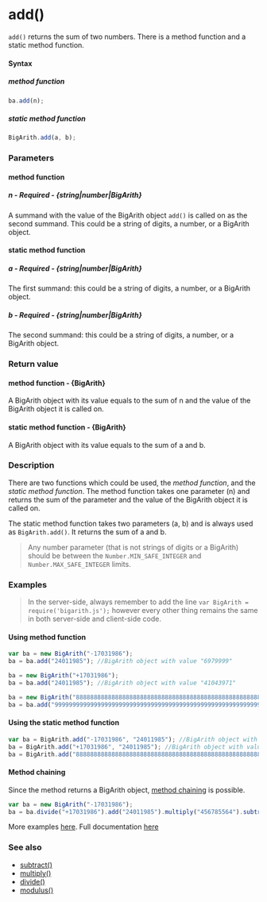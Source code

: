# add()
<code>add()</code> returns the sum of two numbers. There is a method function and a static method function.

#### Syntax
##### method function
```javascript
ba.add(n);
```

##### static method function
```javascript
BigArith.add(a, b);
```
 
### Parameters
#### method function
##### n - Required - {string|number|BigArith}
A summand with the value of the BigArith object <code>add()</code> is called on as the second summand. This could be a string of digits, a number, or a BigArith object.

#### static method function
##### a - Required - {string|number|BigArith}
The first summand: this could be a string of digits, a number, or a BigArith object.

##### b - Required - {string|number|BigArith}
The second summand: this could be a string of digits, a number, or a BigArith object.

### Return value
#### method function - {BigArith}
A BigArith object with its value equals to the sum of n and the value of the BigArith object it is called on.

#### static method function - {BigArith}
A BigArith object with its value equals to the sum of a and b.

### Description
There are two functions which could be used, the *method function*, and the *static method function*. The method function takes one parameter (n) and returns the sum of the parameter and the value of the BigArith object it is called on.

The static method function takes two parameters (a, b) and is always used as <code>BigArith.add()</code>. It returns the sum of a and b. 

> Any number parameter (that is not strings of digits or a BigArith) should be between the <code>Number.MIN_SAFE_INTEGER</code> and <code>Number.MAX_SAFE_INTEGER</code> limits.


### Examples
> In the server-side, always remember to add the line `var BigArith = require('bigarith.js');` however every other thing remains the same in both server-side and client-side code.

#### Using method function

```javascript
var ba = new BigArith("-17031986");
ba = ba.add("24011985"); //BigArith object with value "6979999"

ba = new BigArith("+17031986");
ba = ba.add("24011985"); //BigArith object with value "41043971"

ba = new BigArith("8888888888888888888888888888888888888888888888888888888");
ba = ba.add("99999999999999999999999999999999999999999999999999999999999999"); //BigArith object with value "100000008888888888888888888888888888888888888888888888888888887" 
```

#### Using the static method function

```javascript
var ba = BigArith.add("-17031986", "24011985"); //BigArith object with value "6979999"
ba = BigArith.add("+17031986", "24011985"); //BigArith object with value "41043971"
ba = BigArith.add("8888888888888888888888888888888888888888888888888888888", "99999999999999999999999999999999999999999999999999999999999999"); //BigArith object with value "100000008888888888888888888888888888888888888888888888888888887"
```

#### Method chaining
Since the method returns a BigArith object, [method chaining](method_chaining.html) is possible.
```javascript
var ba = new BigArith("-17031986");
ba = ba.divide("+17031986").add("24011985").multiply("456785564").subtract("2"); //BigArith object with value "10968327654198974"
```

More examples [here](https://github.com/osofem/bigarith.js/tree/master/examples/). Full documentation [here](https://github.com/osofem/bigarith.js/tree/master/documentation)

### See also
* [subtract()](https://osofem.github.io/bigarith.js/documentation/subtract.html)
* [multiply()](https://osofem.github.io/bigarith.js/documentation/multiply.html)
* [divide()](https://osofem.github.io/bigarith.js/documentation/divide.html)
* [modulus()](https://osofem.github.io/bigarith.js/documentation/modulus.html)